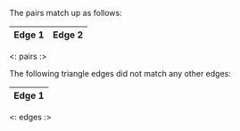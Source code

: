 The pairs match up as follows:

| Edge 1 | Edge 2 |
|:------:|:------:|
<: pairs :>

The following triangle edges did not match any other edges:

| Edge 1 |
|:------:|
<: edges :>
